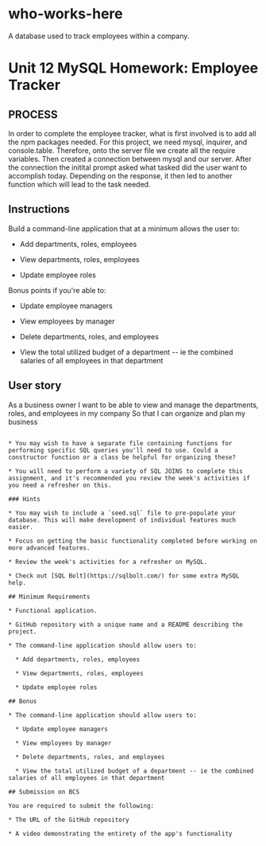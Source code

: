 # who-works-here
A database used to track employees within a company.

# Unit 12 MySQL Homework: Employee Tracker
## PROCESS 

In order to complete the employee tracker, what is first involved is to add all the npm packages needed. For this project, we need mysql, inquirer, and console.table. Therefore, onto the server file we create all the require variables. Then created a connection between mysql and our server. After the connection the initital prompt asked what tasked did the user want to accomplish today. Depending on the response, it then led to another function which will lead to the task needed. 

## Instructions

Build a command-line application that at a minimum allows the user to:

  * Add departments, roles, employees

  * View departments, roles, employees

  * Update employee roles

Bonus points if you're able to:

  * Update employee managers

  * View employees by manager

  * Delete departments, roles, and employees

  * View the total utilized budget of a department -- ie the combined salaries of all employees in that department


## User story
As a business owner
I want to be able to view and manage the departments, roles, and employees in my company
So that I can organize and plan my business
```

* You may wish to have a separate file containing functions for performing specific SQL queries you'll need to use. Could a constructor function or a class be helpful for organizing these?

* You will need to perform a variety of SQL JOINS to complete this assignment, and it's recommended you review the week's activities if you need a refresher on this.

### Hints

* You may wish to include a `seed.sql` file to pre-populate your database. This will make development of individual features much easier.

* Focus on getting the basic functionality completed before working on more advanced features.

* Review the week's activities for a refresher on MySQL.

* Check out [SQL Bolt](https://sqlbolt.com/) for some extra MySQL help.

## Minimum Requirements

* Functional application.

* GitHub repository with a unique name and a README describing the project.

* The command-line application should allow users to:

  * Add departments, roles, employees

  * View departments, roles, employees

  * Update employee roles

## Bonus

* The command-line application should allow users to:

  * Update employee managers

  * View employees by manager

  * Delete departments, roles, and employees

  * View the total utilized budget of a department -- ie the combined salaries of all employees in that department

## Submission on BCS

You are required to submit the following:

* The URL of the GitHub repository

* A video demonstrating the entirety of the app's functionality 
